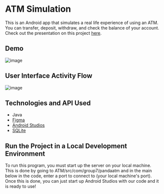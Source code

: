 # ATM Simulation
This is an Android app that simulates a real life experience of using an ATM.  You can transfer, deposit, withdraw, and check the balance of your account. Check out the presentation on this project [here](https://docs.google.com/presentation/d/1G9f5kBeyzaBxEE4iSTSRsq--pX_k17U5e4-DYyhhmgQ/edit#slide=id.g35f391192_00).  
## Demo
![image](https://user-images.githubusercontent.com/55815393/87610432-3003e600-c6ba-11ea-96c8-1acb9f6c6033.png)

## User Interface Activity Flow
![image](https://user-images.githubusercontent.com/55815393/89862737-6d468100-db5d-11ea-8f46-06bed49c4a3a.png)
## Technologies and API Used
* Java
* [Figma](https://www.figma.com)
* [Android Studios](https://developer.android.com/studio)
* [SQLite](https://www.sqlite.org/index.html)


## Run the Project in a Local Development Environment
To run this program, you must start up the server on your local machine. 
This is done by going to ATM/src/com/group7/pandaatm and in the main below in the code, enter a port to connect to (your local machine's port). 
Once this is done, you can just start up Android Studios with our code and it is ready to use!



